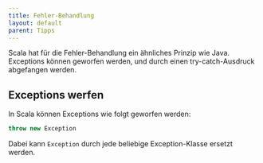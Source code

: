 ```yaml
---
title: Fehler-Behandlung
layout: default
parent: Tipps
---
```


Scala hat für die Fehler-Behandlung ein ähnliches Prinzip wie Java. Exceptions können geworfen werden, und durch einen try-catch-Ausdruck abgefangen werden.

## Exceptions werfen
In Scala können Exceptions wie folgt geworfen werden:

```scala
throw new Exception
```
Dabei kann `Exception` durch jede beliebige Exception-Klasse ersetzt werden.